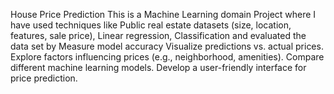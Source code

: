 House Price Prediction
This is a Machine Learning domain Project where I have used techniques like Public real estate datasets (size, location, features, sale price), Linear regression, Classification and evaluated the data set by Measure model accuracy
Visualize predictions vs. actual prices.
Explore factors influencing prices (e.g., neighborhood, amenities).
Compare different machine learning models.
Develop a user-friendly interface for price prediction.
